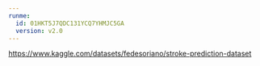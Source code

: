 ```yaml
---
runme:
  id: 01HKT5J7QDC131YCQ7YHMJC5GA
  version: v2.0
---
```


https://www.kaggle.com/datasets/fedesoriano/stroke-prediction-dataset